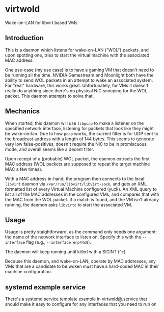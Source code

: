 # virtwold
Wake-on-LAN for libvirt based VMs

## Introduction
This is a daemon which listens for wake-on-LAN ("WOL") packets, and upon spotting one, tries to start the virtual machine with the associated MAC address.

One use-case (my use case) is to have a gaming VM that doesn't need to be running all the time.  NVIDIA Gamestream and Moonlight both have the ability to send WOL packets in an attempt to wake an associated system.  For "real" hardware, this works great.  Unfortunately, for VMs it doesn't really do anything since there's no physical NIC snooping for the WOL packet.  This daemon attempts to solve that.

## Mechanics
When started, this daemon will use `libpcap` to make a listener on the specified network interface, listening for packets that look like they might be wake-on-lan.  Due to how `pcap` works, the current filter is for UDP sent to the broadcast address with a length of 144 bytes.  This seems to generate very low false-positives, doesn't require the NIC to be in promiscuous mode, and overall seems like a decent filter.

Upon receipt of a (probable) WOL packet, the daemon extracts the first MAC address (WOL packets are supposed to repeat the target machine MAC a few times).

With a MAC address in-hand, the program then connects to the local `libvirt` daemon via `/var/run/libvirt/libvirt-sock`, and gets an XML formatted list of every Virtual Machine configured (yuck).  An XML query to list all of the MAC addresses in the configured VMs, and compares that with the MAC from the WOL packet.  If a match is found, and the VM isn't already running, the daemon asks `libvirtd` to start the associated VM.

## Usage
Usage is pretty staightforward, as the command only needs one argument: the name of the network interface to listen on.  Specify this with the `--interface` flag (e.g., `--interface enp44s0`).

The daemon will keep running until killed with a SIGINT (`^c`).

Because this daemon, and wake-on-LAN, operate by MAC addresses, any VMs that are a candidate to be woken must have a hard-coded MAC in their machine configuration.

## systemd example service
There's a systemd service template example in virtwold@.service that should make it easy to configure for any interfaces that you need to run on
